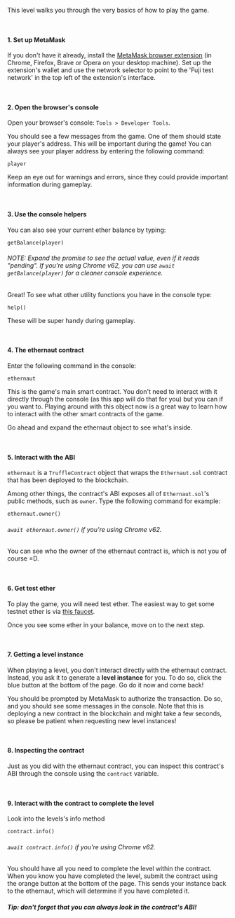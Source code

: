 This level walks you through the very basics of how to play the game.

&nbsp;
#### 1. Set up MetaMask
If you don't have it already, install the [MetaMask browser extension](https://metamask.io/) (in Chrome, Firefox, Brave or Opera on your desktop machine).
Set up the extension's wallet and use the network selector to point to the 'Fuji test network' in the top left of the extension's interface.

&nbsp;
#### 2. Open the browser's console
Open your browser's console: `Tools > Developer Tools`.

You should see a few messages from the game. One of them should state your player's address. This will be important during the game! You can always see your player address by entering the following command:
```
player
```

Keep an eye out for warnings and errors, since they could provide important information during gameplay.

&nbsp;
#### 3. Use the console helpers

You can also see your current ether balance by typing:
```
getBalance(player)
```
###### NOTE: Expand the promise to see the actual value, even if it reads "pending". If you're using Chrome v62, you can use `await getBalance(player)` for a cleaner console experience.

Great! To see what other utility functions you have in the console type:
```
help()
```
These will be super handy during gameplay.

&nbsp;
#### 4. The ethernaut contract
Enter the following command in the console:
```
ethernaut
```

This is the game's main smart contract. You don't need to interact with it directly through the console (as this app will do that for you) but you can if you want to. Playing around with this object now is a great way to learn how to interact with the other smart contracts of the game.

Go ahead and expand the ethernaut object to see what's inside.

&nbsp;
#### 5. Interact with the ABI
`ethernaut` is a `TruffleContract` object that wraps the `Ethernaut.sol` contract that has been deployed to the blockchain.

Among other things, the contract's ABI exposes all of `Ethernaut.sol`'s public methods, such as `owner`. Type the following command for example:
```
ethernaut.owner()
```
###### `await ethernaut.owner()` if you're using Chrome v62.
You can see who the owner of the ethernaut contract is, which is not you of course =D.

&nbsp;
#### 6. Get test ether
To play the game, you will need test ether. The easiest way to get some testnet ether is via [this faucet](https://faucet.rinkeby.io/).

Once you see some ether in your balance, move on to the next step.

&nbsp;
#### 7. Getting a level instance
When playing a level, you don't interact directly with the ethernaut contract. Instead, you ask it to generate a **level instance** for you. To do so, click the blue button at the bottom of the page. Go do it now and come back!

You should be prompted by MetaMask to authorize the transaction. Do so, and you should see some messages in the console. Note that this is deploying a new contract in the blockchain and might take a few seconds, so please be patient when requesting new level instances!

&nbsp;
#### 8. Inspecting the contract
Just as you did with the ethernaut contract, you can inspect this contract's ABI through the console using the `contract` variable.

&nbsp;
#### 9. Interact with the contract to complete the level
Look into the levels's info method
```
contract.info()
```
###### `await contract.info()` if you're using Chrome v62.
You should have all you need to complete the level within the contract.
When you know you have completed the level, submit the contract using the orange button at the bottom of the page.
This sends your instance back to the ethernaut, which will determine if you have completed it.


##### Tip: don't forget that you can always look in the contract's ABI!
